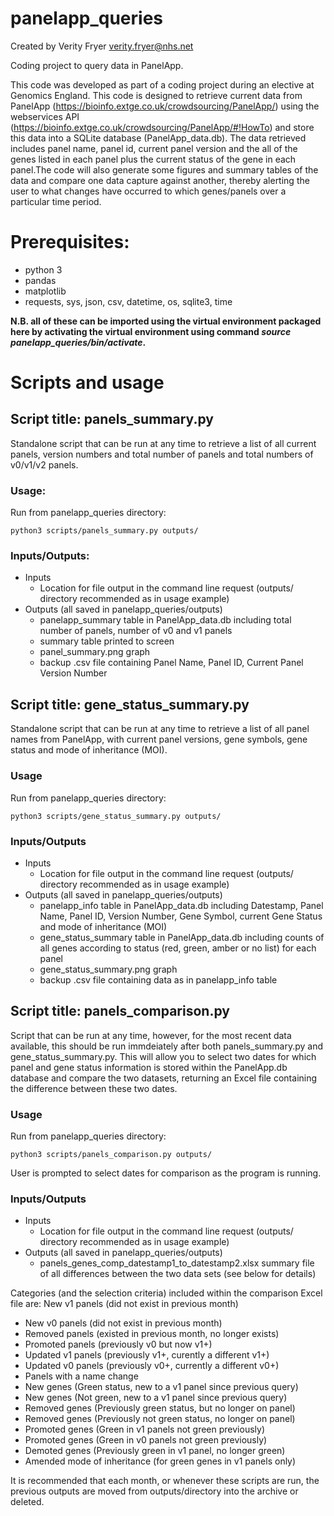 # panelapp_queries
Created by Verity Fryer verity.fryer@nhs.net

Coding project to query data in PanelApp.

This code was developed as part of a coding project during an elective at Genomics England. This code is designed to retrieve current data from PanelApp (https://bioinfo.extge.co.uk/crowdsourcing/PanelApp/) using the webservices API (https://bioinfo.extge.co.uk/crowdsourcing/PanelApp/#!HowTo) and store this data into a SQLite database (PanelApp_data.db). The data retrieved includes panel name, panel id, current panel version and the all of the genes listed in each panel plus the current status of the gene in each panel.The code will also generate some figures and summary tables of the data and compare one data capture against another, thereby alerting the user to what changes have occurred to which genes/panels over a particular time period. 

# Prerequisites:
* python 3
* pandas
* matplotlib
* requests, sys, json, csv, datetime, os, sqlite3, time

**N.B. all of these can be imported using the virtual environment packaged here by activating the virtual environment using command *source panelapp_queries/bin/activate*.**

# Scripts and usage

## Script title: panels_summary.py
Standalone script that can be run at any time to retrieve a list of all current panels, version numbers and total number of panels and total numbers of v0/v1/v2 panels.

### Usage:
Run from panelapp_queries directory:

    python3 scripts/panels_summary.py outputs/

### Inputs/Outputs:
 - Inputs
   - Location for file output in the command line request (outputs/ directory recommended as in usage example)
 - Outputs (all saved in panelapp_queries/outputs)
   - panelapp_summary table in PanelApp_data.db including total number of panels, number of v0 and v1 panels
   - summary table printed to screen
   - panel_summary.png graph
   - backup .csv file containing Panel Name, Panel ID, Current Panel Version Number
 
 
## Script title: gene_status_summary.py
Standalone script that can be run at any time to retrieve a list of all panel names from PanelApp, with current panel versions, gene symbols, gene status and mode of inheritance (MOI).

### Usage
Run from panelapp_queries directory:

    python3 scripts/gene_status_summary.py outputs/

### Inputs/Outputs
 - Inputs
   - Location for file output in the command line request (outputs/ directory recommended as in usage example)
 - Outputs (all saved in panelapp_queries/outputs)
   - panelapp_info table in PanelApp_data.db including Datestamp, Panel Name, Panel ID, Version Number, Gene Symbol, current Gene Status and mode of inheritance (MOI)
   - gene_status_summary table in PanelApp_data.db including counts of all genes according to status (red, green, amber or no list) for each panel
   - gene_status_summary.png graph
   - backup .csv file containing data as in panelapp_info table
 

## Script title: panels_comparison.py
Script that can be run at any time, however, for the most recent data available, this should be run immdeiately after both panels_summary.py and gene_status_summary.py. This will allow you to select two dates for which panel and gene status information is stored within the PanelApp.db database and compare the two datasets, returning an Excel file containing the difference between these two dates.

### Usage
Run from panelapp_queries directory:

    python3 scripts/panels_comparison.py outputs/
    
User is prompted to select dates for comparison as the program is running.

### Inputs/Outputs
 - Inputs
   - Location for file output in the command line request (outputs/ directory recommended as in usage example)
 - Outputs (all saved in panelapp_queries/outputs)
   - panels_genes_comp_datestamp1_to_datestamp2.xlsx summary file of all differences between the two data sets (see below for details)
   
Categories (and the selection criteria) included within the comparison Excel file are:
New v1 panels (did not exist in previous month)
*    New v0 panels (did not exist in previous month)
*    Removed panels (existed in previous month, no longer exists)
*    Promoted panels (previously v0 but now v1+)
*    Updated v1 panels (previously v1+, curently a different v1+)
*    Updated v0 panels (previously v0+, currently a different v0+)
*    Panels with a name change
*    New genes (Green status, new to a v1 panel since previous query)
*    New genes (Not green, new to a v1 panel since previous query)
*    Removed genes (Previously green status, but no longer on panel)
*    Removed genes (Previously not green status, no longer on panel)
*    Promoted genes (Green in v1 panels not green previously)
*    Promoted genes (Green in v0 panels not green previously)
*    Demoted genes (Previously green in v1 panel, no longer green)
*    Amended mode of inheritance (for green genes in v1 panels only)

It is recommended that each month, or whenever these scripts are run, the previous outputs are moved from outputs/directory into the archive or deleted.
